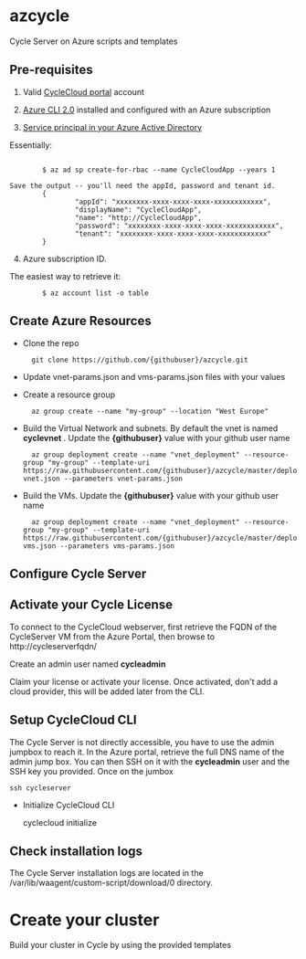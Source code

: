# azcycle
Cycle Server on Azure scripts and templates

## Pre-requisites
1. Valid [CycleCloud portal](http://portal.cyclecomputing.com) account

2. [Azure CLI 2.0](https://docs.microsoft.com/en-us/cli/azure/overview?view=azure-cli-latest) installed and configured with an Azure subscription

3. [Service principal in your Azure Active Directory](https://docs.microsoft.com/en-us/cli/azure/create-an-azure-service-principal-azure-cli?view=azure-cli-latest)

Essentially:
```

        $ az ad sp create-for-rbac --name CycleCloudApp --years 1

Save the output -- you'll need the appId, password and tenant id.
        {
                "appId": "xxxxxxxx-xxxx-xxxx-xxxx-xxxxxxxxxxxx",
                "displayName": "CycleCloudApp",
                "name": "http://CycleCloudApp",
                "password": "xxxxxxxx-xxxx-xxxx-xxxx-xxxxxxxxxxxx",
                "tenant": "xxxxxxxx-xxxx-xxxx-xxxx-xxxxxxxxxxxx"
        }
```
4. Azure subscription ID. 

The easiest way to retrieve it:
```
        $ az account list -o table
```


## Create Azure Resources

* Clone the repo 

        git clone https://github.com/{githubuser}/azcycle.git

* Update vnet-params.json and vms-params.json files with your values

* Create a resource group

        az group create --name "my-group" --location "West Europe"

* Build the Virtual Network and subnets. By default the vnet is named **cyclevnet** . Update the **{githubuser}** value with your github user name

        az group deployment create --name "vnet_deployment" --resource-group "my-group" --template-uri https://raw.githubusercontent.com/{githubuser}/azcycle/master/deploy-vnet.json --parameters vnet-params.json

* Build the VMs. Update the **{githubuser}** value with your github user name

        az group deployment create --name "vnet_deployment" --resource-group "my-group" --template-uri https://raw.githubusercontent.com/{githubuser}/azcycle/master/deploy-vms.json --parameters vms-params.json


## Configure Cycle Server

## Activate your Cycle License 
To connect to the CycleCloud webserver, first retrieve the FQDN of the CycleServer VM from the Azure Portal, then browse to http://cycleserverfqdn/

Create an admin user named **cycleadmin** 

Claim your license or activate your license. Once activated, don't add a cloud provider, this will be added later from the CLI.


## Setup CycleCloud CLI
The Cycle Server is not directly accessible, you have to use the admin jumpbox to reach it.
In the Azure portal, retrieve the full DNS name of the admin jump box. You can then SSH on it with the **cycleadmin** user and the SSH key you provided. Once on the jumbox 

    ssh cycleserver

* Initialize CycleCloud CLI

    cyclecloud initialize


## Check installation logs

The Cycle Server installation logs are located in the /var/lib/waagent/custom-script/download/0 directory.

# Create your cluster

Build your cluster in Cycle by using the provided templates

